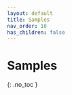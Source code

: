 ```yaml
---
layout: default
title: Samples
nav_order: 10
has_children: false
---
```


# Samples
{: .no_toc }


<!-- 
| Sample | Description |
| --- | --- | 
|  - - - | - - - |

-->


<br/>